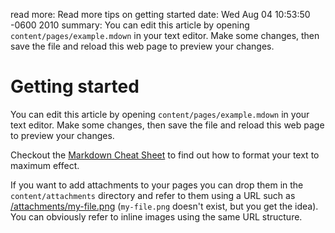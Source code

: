 read more: Read more tips on getting started
date: Wed Aug 04 10:53:50 -0600 2010
summary: You can edit this article by opening `content/pages/example.mdown` in your text editor. Make some changes, then save the file and reload this web page to preview your changes.

#  Getting started

You can edit this article by opening `content/pages/example.mdown` in your text editor. Make some changes, then save the file and reload this web page to preview your changes.


Checkout the [Markdown Cheat Sheet](http://effectif.com/articles/markdown-cheat-sheet) to find out how to format your text to maximum effect.

If you want to add attachments to your pages you can drop them in the `content/attachments` directory and refer to them using a URL such as [/attachments/my-file.png](/attachments/my-file.png) (`my-file.png` doesn't exist, but you get the idea). You can obviously refer to inline images using the same URL structure.

